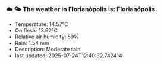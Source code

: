 ### ☁️ 🌤️  The weather in Florianópolis is: Florianópolis

- Temperature: 14.57°C
- On flesh: 13.62°C
- Relative air humidity: 59%
- Rain: 1.54 mm
- Description: Moderate rain
- last updated: 2025-07-24T12:40:32.742414
